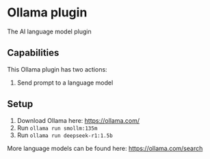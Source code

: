 # Ollama plugin

The AI language model plugin

## Capabilities

This Ollama plugin has two actions:

1. Send prompt to a language model

## Setup

1. Download Ollama here: https://ollama.com/
2. Run `ollama run smollm:135m`
3. Run `ollama run deepseek-r1:1.5b`


More language models can be found here: https://ollama.com/search
